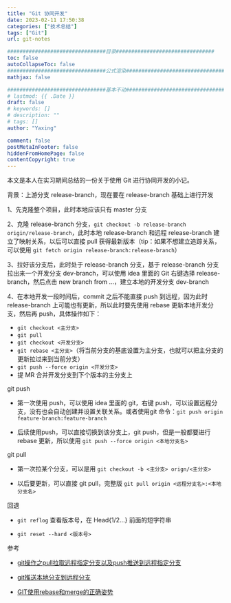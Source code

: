 ```yaml
---
title: "Git 协同开发"
date: 2023-02-11 17:50:38
categories: ["技术总结"]
tags: ["Git"]
url: git-notes

################################目录################################
toc: false
autoCollapseToc: false
################################公式渲染################################
mathjax: false

################################基本不动################################
# lastmod: {{ .Date }}
draft: false
# keywords: []
# description: ""
# tags: []
author: "Yaxing"

comment: false
postMetaInFooter: false
hiddenFromHomePage: false
contentCopyright: true
---
```


本文是本人在实习期间总结的一份关于使用 Git 进行协同开发的小记。<!--more-->

背景：上游分支 release-branch，现在要在 release-branch 基础上进行开发

1、先克隆整个项目，此时本地应该只有 master 分支

2、克隆 release-branch 分支，`git checkout -b release-branch origin/release-branch`，此时本地 release-branch 和远程 release-branch 建立了映射关系，以后可以直接 pull 获得最新版本（tip：如果不想建立追踪关系，可以使用 `git fetch origin release-branch:release-branch`）

3、拉好该分支后，此时处于 release-branch 分支，基于 release-branch 分支拉出来一个开发分支 dev-branch，可以使用 idea 里面的 Git 右键选择 release-branch，然后点击 new branch from ...，建立本地的开发分支 dev-branch

4、在本地开发一段时间后，commit 之后不能直接 push 到远程，因为此时 release-branch 上可能也有更新，所以此时要先使用 rebase 更新本地开发分支，然后再 push，具体操作如下：

- `git checkout <主分支>`
- `git pull`
- `git checkout <开发分支>`
- `git rebase <主分支>`（将当前分支的基底设置为主分支，也就可以把主分支的更新拉过来到当前分支）
- `git push --force origin <开发分支>`
- 提 MR 合并开发分支到下个版本的主分支上

git push

- 第一次使用 push，可以使用 idea 里面的 git，右键 push，可以设置远程分支，没有也会自动创建并设置关联关系。或者使用git 命令：`git push origin feature-branch:feature-branch`

- 后续使用push，可以直接切换到该分支上，git push，但是一般都要进行 rebase 更新，所以使用 `git push --force origin <本地分支名>`

git pull

- 第一次拉某个分支，可以是用 `git checkout -b <主分支> orign/<主分支>`

- 以后要更新，可以直接 git pull，完整版 `git pull origin <远程分支名>:<本地分支名>`

回退

- `git reflog` 查看版本号，在 Head{1/2...} 前面的短字符串

- `git reset --hard <版本号>`

参考

- [git操作之pull拉取远程指定分支以及push推送到远程指定分支](https://blog.51cto.com/u_15262460/2883040)

- [git推送本地分支到远程分支](https://www.cnblogs.com/qyf404/p/git_push_local_branch_to_remote.html)

- [GIT使用rebase和merge的正确姿势](https://zhuanlan.zhihu.com/p/34197548)
